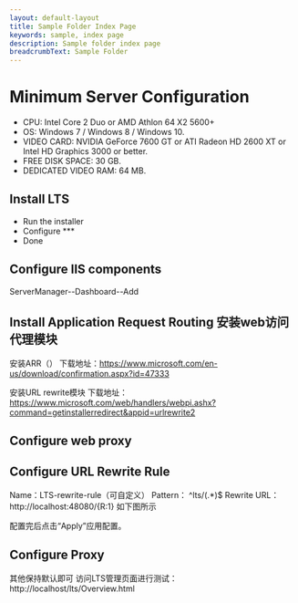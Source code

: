 ```yaml
---
layout: default-layout
title: Sample Folder Index Page
keywords: sample, index page
description: Sample folder index page
breadcrumbText: Sample Folder
---
```


# Minimum Server Configuration

* CPU: Intel Core 2 Duo or AMD Athlon 64 X2 5600+
* OS: Windows 7 / Windows 8 / Windows 10.
* VIDEO CARD: NVIDIA GeForce 7600 GT or ATI Radeon HD 2600 XT or Intel HD Graphics 3000 or better.
* FREE DISK SPACE: 30 GB.
* DEDICATED VIDEO RAM: 64 MB.

## Install LTS

* Run the installer 
* Configure ***
* Done

## Configure IIS components

ServerManager--Dashboard--Add
 

 

 

 

 

 

 

 

## Install  Application Request Routing 安装web访问代理模块

安装ARR（）
下载地址：https://www.microsoft.com/en-us/download/confirmation.aspx?id=47333
 

 

 
安装URL rewrite模块
下载地址：https://www.microsoft.com/web/handlers/webpi.ashx?command=getinstallerredirect&appid=urlrewrite2
 

 

 

 

##  Configure web proxy

 

 

 

## Configure URL Rewrite Rule

Name：LTS-rewrite-rule（可自定义）
Pattern： ^lts/(.*)$
Rewrite URL：http://localhost:48080/{R:1}
如下图所示
 

 

 
配置完后点击“Apply”应用配置。

## Configure Proxy

 

 

 
其他保持默认即可
访问LTS管理页面进行测试：
http://localhost/lts/Overview.html
 
